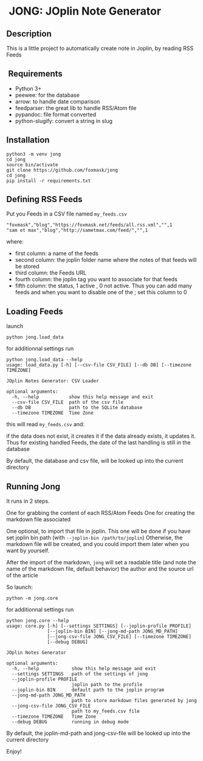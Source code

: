 #  JONG: JOplin Note Generator

## Description

This is a little project to automatically create note in Joplin, by reading RSS Feeds

##  Requirements

* Python 3+
* peewee: for the database
* arrow: to handle date comparison
* feedparser: the great lib to handle RSS/Atom file
* pypandoc: file format converted
* python-slugify: convert a string in slug

## Installation

```
python3 -m venv jong
cd jong
source bin/activate
git clone https://github.com/foxmask/jong
cd jong
pip install -r requirements.txt
```

## Defining RSS Feeds

Put you Feeds in a CSV file named `my_feeds.csv`

```csv
"foxmask","blog","https://foxmask.net/feeds/all.rss.xml","",1
"sam et max","blog","http://sametmax.com/feed/","",1
``` 
where:

* first column: a name of the feeds
* second column: the joplin folder name where the notes of that feeds will be stored
* third column: the Feeds URL
* fourth column: the joplin tag you want to associate for that feeds
* fifth column: the status, 1 active , 0 not active. Thus you can add many feeds and when you want to disable one of the ; set this column to 0

## Loading Feeds

launch

```
python jong.load_data 
```

for additionnal settings run
```
python jong.load_data --help 
usage: load_data.py [-h] [--csv-file CSV_FILE] [--db DB] [--timezone TIMEZONE]

JOplin Notes Generator: CSV Loader

optional arguments:
  -h, --help           show this help message and exit
  --csv-file CSV_FILE  path of the csv file
  --db DB              path to the SQLite database
  --timezone TIMEZONE  Time Zone

```  


this will read `my_feeds.csv` and:

if the data does not exist, it creates it
if the data already exists, it updates it. Thus for existing handled Feeds, the date of the last handling is still in the database 

By default, the database and csv file, will be looked up into the current directory

## Running Jong

It runs in 2 steps.

One for grabbing the content of each RSS/Atom Feeds
One for creating the markdown file associated 

One optional, to import that file in joplin. This one will be done if you have set joplin bin path (with `--joplin-bin /path/to/joplin`)
Otherwise, the markdown file will be created, and you could import them later when you want by yourself. 

After the import of the markdown, `jong` will set a readable title (and note the name of the markdown file, 
default behavior) the author and the source url of the article

So launch:
```
python -m jong.core 
``` 

for additionnal settings run
```
python jong.core --help 
usage: core.py [-h] [--settings SETTINGS] [--joplin-profile PROFILE]
               [--joplin-bin BIN] [--jong-md-path JONG_MD_PATH]
               [--jong-csv-file JONG_CSV_FILE] [--timezone TIMEZONE]
               [--debug DEBUG]

JOplin Notes Generator

optional arguments:
  -h, --help            show this help message and exit
  --settings SETTINGS   path of the settings of jong
  --joplin-profile PROFILE
                        joplin path to the profile
  --joplin-bin BIN      default path to the joplin program
  --jong-md-path JONG_MD_PATH
                        path to store markdown files generated by jong
  --jong-csv-file JONG_CSV_FILE
                        path to my_feeds.csv file
  --timezone TIMEZONE   Time Zone
  --debug DEBUG         running in debug mode

```  
By default, the joplin-md-path and jong-csv-file will be looked up into the current directory

Enjoy!
